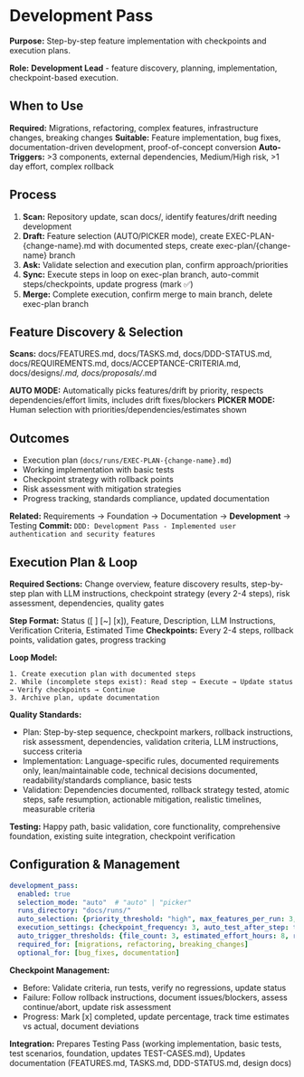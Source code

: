 # Development Pass

**Purpose:** Step-by-step feature implementation with checkpoints and execution plans.

**Role:** **Development Lead** - feature discovery, planning, implementation, checkpoint-based execution.

## When to Use

**Required:** Migrations, refactoring, complex features, infrastructure changes, breaking changes
**Suitable:** Feature implementation, bug fixes, documentation-driven development, proof-of-concept conversion
**Auto-Triggers:** >3 components, external dependencies, Medium/High risk, >1 day effort, complex rollback

## Process

1. **Scan:** Repository update, scan docs/, identify features/drift needing development
2. **Draft:** Feature selection (AUTO/PICKER mode), create EXEC-PLAN-{change-name}.md with documented steps, create exec-plan/{change-name} branch
3. **Ask:** Validate selection and execution plan, confirm approach/priorities
4. **Sync:** Execute steps in loop on exec-plan branch, auto-commit steps/checkpoints, update progress (mark ✅)
5. **Merge:** Complete execution, confirm merge to main branch, delete exec-plan branch

## Feature Discovery & Selection

**Scans:** docs/FEATURES.md, docs/TASKS.md, docs/DDD-STATUS.md, docs/REQUIREMENTS.md, docs/ACCEPTANCE-CRITERIA.md, docs/designs/*.md, docs/proposals/*.md

**AUTO MODE:** Automatically picks features/drift by priority, respects dependencies/effort limits, includes drift fixes/blockers
**PICKER MODE:** Human selection with priorities/dependencies/estimates shown

## Outcomes

- Execution plan (`docs/runs/EXEC-PLAN-{change-name}.md`)
- Working implementation with basic tests
- Checkpoint strategy with rollback points
- Risk assessment with mitigation strategies
- Progress tracking, standards compliance, updated documentation

**Related:** Requirements → Foundation → Documentation → **Development** → Testing
**Commit:** `DDD: Development Pass - Implemented user authentication and security features`

## Execution Plan & Loop

**Required Sections:** Change overview, feature discovery results, step-by-step plan with LLM instructions, checkpoint strategy (every 2-4 steps), risk assessment, dependencies, quality gates

**Step Format:** Status ([ ] [~] [x]), Feature, Description, LLM Instructions, Verification Criteria, Estimated Time
**Checkpoints:** Every 2-4 steps, rollback points, validation gates, progress tracking

**Loop Model:**
```
1. Create execution plan with documented steps
2. While (incomplete steps exist): Read step → Execute → Update status → Verify checkpoints → Continue
3. Archive plan, update documentation
```

**Quality Standards:**
- Plan: Step-by-step sequence, checkpoint markers, rollback instructions, risk assessment, dependencies, validation criteria, LLM instructions, success criteria
- Implementation: Language-specific rules, documented requirements only, lean/maintainable code, technical decisions documented, readability/standards compliance, basic tests
- Validation: Dependencies documented, rollback strategy tested, atomic steps, safe resumption, actionable mitigation, realistic timelines, measurable criteria

**Testing:** Happy path, basic validation, core functionality, comprehensive foundation, existing suite integration, checkpoint verification

## Configuration & Management

```yaml
development_pass:
  enabled: true
  selection_mode: "auto"  # "auto" | "picker"
  runs_directory: "docs/runs/"
  auto_selection: {priority_threshold: "high", max_features_per_run: 3, include_drift_fixes: true, include_blockers: true, respect_dependencies: true, max_estimated_effort: "3 days"}
  execution_settings: {checkpoint_frequency: 3, auto_test_after_step: true, archive_completed_plans: true}
  auto_trigger_thresholds: {file_count: 3, estimated_effort_hours: 8, risk_level: "medium", complexity: "high"}
  required_for: [migrations, refactoring, breaking_changes]
  optional_for: [bug_fixes, documentation]
```

**Checkpoint Management:**
- Before: Validate criteria, run tests, verify no regressions, update status
- Failure: Follow rollback instructions, document issues/blockers, assess continue/abort, update risk assessment
- Progress: Mark [x] completed, update percentage, track time estimates vs actual, document deviations

**Integration:** Prepares Testing Pass (working implementation, basic tests, test scenarios, foundation, updates TEST-CASES.md), Updates documentation (FEATURES.md, TASKS.md, DDD-STATUS.md, design docs)
